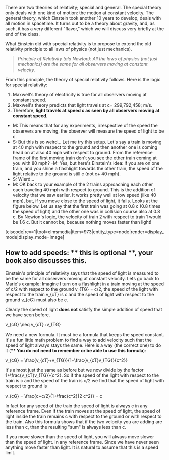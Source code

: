 There are two theories of relativity; special and general. The special theory only deals with one kind of motion: the motion at constant velocity. The general theory, which Einstein took another 10 years to develop, deals with all motion in spacetime. It turns out to be a theory about gravity, and, as such, it has a very different "flavor," which we will discuss very briefly at the end of the class.

What Einstein did with special relativity is to propose to extend the old relativity principle to all laws of physics (not just mechanics).

> _Principle of Relativity (ala Newton): All the laws of physics (not just mechanics) are the same for all observers moving at constant velocity._

From this principle, the theory of special relativity follows. Here is the logic for special relativity: 

1. Maxwell's theory of electricity is true for all observers moving at constant speed.
2. Maxwell's theory predicts that light travels at <lrn-math> c= 299,792,458\;  m/s</lrn-math>.
3. Therefore, **light travels at speed c as seen by all observers moving at constant speed**.

- M: This means that for any experiments, irrespective of the speed the observers are moving, the observer will measure the speed of light to be c.
- S: But this is so weird... Let me try this setup. Let's say a train is moving at 40 mph with respect to the ground and then another one is coming head on at also 40 mph with respect to ground. From the reference frame of the first moving train don't you see the other train coming at you with 80 mph?
-M: Yes, but here's Einstein's idea: if you are on one train, and you shine a flashlight towards the other train, the speed of the light relative to the ground is still c (not c+ 40 mph).
- S: Wierd...
- M: OK back to your example of the 2 trains approaching each other each traveling 40 mph with respect to ground. This is the addition of velocity that we saw earlier. It works pretty well at low speed (like 40 mph), but, if you move close to the speed of light, it fails. Looks at the figure below. Let us say that the first train was going at 0.8 c (0.8 times the speed of light) and the other one was in collision course also at 0.8 c. By Newton's logic, the velocity of train 2 with respect to train 1 would be 1.6 c. But it cannot be, because nothing moves faster than light!

[ciscode|rev=1|tool=elmsmedia|item=973|entity_type=node|render=display_mode|display_mode=image]

## How to add  speeds: \*\* this is optional \*\*, your book also discusses this.

Einstein's principle of relativity says that the speed of light is measured to be the same for all observers moving at constant velocity. Lets go back to Marie's example: Imagine I turn on a flashlight in a train moving at the speed of c/2 with respect to the ground <lrn-math>v_{TG} = c/2</lrn-math>, the speed of the light with respect to the train <lrn-math>v_{cT}</lrn-math> is c and the speed of light with respect to the ground <lrn-math>v_{cG}</lrn-math> must also be c. 

Clearly the speed of light **does not** satisfy the simple addition of speed that we have seen before.

<lrn-math>v_{cG} \neq v_{cT}+v_{TG}</lrn-math>

We need a new formula. It must be a formula that keeps the speed constant. It's a fun little math problem to find a way to add velocity such that the speed of light always stays the same. Here is a way (the correct one) to do it (**\*\* You do not need to remember or be able to use this formula**):

<lrn-math> v_{cG} = \frac{v_{cT}+v_{TG}}{1+\frac{v_{cT}v_{TG}}{c^2}}</lrn-math>

It's almost just the same as before but we now divide by the factor <lrn-math>1+\frac{v_{cT}v_{TG}}{c^2}</lrn-math>. So if the speed of the light with respect to the train is c and the speed of the train is c/2 we find that the speed of light with respect to ground is

<lrn-math> v_{cG} = \frac{c+c/2}{1+\frac{c^2}{2 c^2}} = c</lrn-math>

In fact for any speed of the train the speed of light is always c in any reference frame. Even if the train moves at the speed of light, the speed of light inside the train remains c with respect to the ground or with respect to the train. Also this formula shows that if the two velocity you are adding are less than c, than the resulting "sum" is always less than c.

If you move slower than the speed of light, you will always move slower than the speed of light. In any reference frame. Since we have never seen anything move faster than light. It is natural to assume that this is a speed limit.